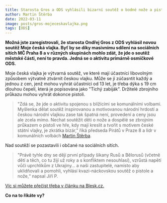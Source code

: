 ```yaml
---
title: Starosta Gros a ODS vyhlásili bizarní soutěž o bodné nože a pistole
author: Martin Štěrba
date: 2022-03-11
image: posts/gros-mojeceskavlajka.png
tags: [ODS]
---
```


**Možná jste zaregistrovali, že starosta Ondřej Gros z ODS vyhlásil novou soutěž Moje česká vlajka. Byť by se díky masivnímu sdílení na sociálních sítích MČ Praha 8 a v různých skupinách mohlo zdát, že jde o soutěž městské části, není to pravda. Jedná se o aktivitu primárně osmičkové ODS.** 

Moje česká vlajka je výtvarná soutěž, ve které mají účastníci libovolným způsobem výtvatně ztvárnit českou vlajku. Může se jí zúčasntit každý a jednou z cen, jenž mohou vyhrát účastníci od 13 let, je třeba dýka s 19 cm dlouhou čepelí, která je popisována jako "Tichý zabiják". Držitelé zbrojního průkazu mohou vyhrát dokonce pistoli.

>"Zdá se, že jde o aktivitu spojenou s blížícími se komunálními volbami. Myšlenka dělat soutěž inspirovanou a motivovanou národní hrdostí a českou národní vlajkou zase tak špatná není, provedení a ceny jsou ale zcela mimo. Nechat soutěžit děti o nože a dospělé se zbrojním průkazem o pistoli ve hře, kdy mají kreslit a tvořit s motivem české státní vlajky, je zkrátka bizár," říká předseda Pirátů v Praze 8 a lídr v komunálních volbách [Martin Štěrba](https://praha8.pirati.cz/lide/martin-sterba.html). 

Nad soutěží se pozastavili i občané na sociálních sítích. 

>"Právě tyhle dny se dějí první případy šikany Rusů a Bělorusů (včetně dětí a těch, co tu žijí už roky a s konfliktem nesouhlasí), vzrůstá napětí vůči uprchlíkům z Ukrajiny… a naši zastupitelé, namísto aby uklidňovali a pomohli, vyhlásí kvazi-náckovskou soutěž o pistole a nože,“ napsal Jiří P.

[Víc si můžete přečíst třeba v článku na Blesk.cz.](https://www.blesk.cz/clanek/regiony-praha-praha-zpravy/706373/nakresli-vlajku-a-vyhraj-dyku-nebo-pistoli-starosta-prahy-8-vyhlasil-bizarni-soutez-i-pro-deti.html)

**Co na to říkáte vy?** 
